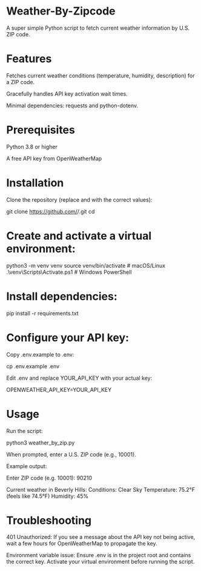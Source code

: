 # Weather-By-Zipcode
A super simple Python script to fetch current weather information by U.S. ZIP code.

# Features

Fetches current weather conditions (temperature, humidity, description) for a ZIP code.

Gracefully handles API key activation wait times.

Minimal dependencies: requests and python-dotenv.

# Prerequisites

Python 3.8 or higher

A free API key from OpenWeatherMap

# Installation

Clone the repository (replace <username> and <repo> with the correct values):

git clone https://github.com/<username>/<repo>.git
cd <repo>

# Create and activate a virtual environment:

python3 -m venv venv
source venv/bin/activate    # macOS/Linux
.\venv\Scripts\Activate.ps1  # Windows PowerShell

# Install dependencies:

pip install -r requirements.txt

# Configure your API key:

Copy .env.example to .env:

cp .env.example .env

Edit .env and replace YOUR_API_KEY with your actual key:

OPENWEATHER_API_KEY=YOUR_API_KEY

# Usage

Run the script:

python3 weather_by_zip.py

When prompted, enter a U.S. ZIP code (e.g., 10001).

Example output:

Enter ZIP code (e.g. 10001): 90210

Current weather in Beverly Hills:
  Conditions: Clear Sky
  Temperature: 75.2°F (feels like 74.5°F)
  Humidity: 45%

# Troubleshooting

401 Unauthorized: If you see a message about the API key not being active, wait a few hours for OpenWeatherMap to propagate the key.

Environment variable issue: Ensure .env is in the project root and contains the correct key. Activate your virtual environment before running the script.
